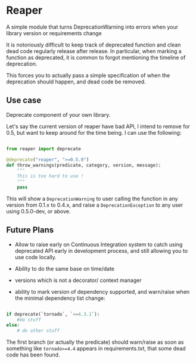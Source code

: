 # Reaper

A simple module that turns DeprecationWarning into errors when your library
version or requirements change

It is notoriously difficult to keep track of deprecated function and clean dead
code regularly release after release. In particular, when marking a function as
deprecated, it is common to forgot mentioning the timeline of deprecation.

This forces you to actually pass a simple specification of when the deprecation
should happen, and dead code be removed.


## Use case

Deprecate component of your own library. 

Let's say the current version of reaper have bad API, I intend to remove for
0.5, but want to keep around for the time being. I can use the following:

```python

from reaper import deprecate

@deprecate("reaper", ">=0.5.0")
def throw_warnings(predicate, category, version, message):
    """
    This is too hard to use !
    """
    pass

```


This will show a `DeprecationWarning` to user calling the function in any
version from 0.1.x to 0.4.x, and raise a `DeprecationException` to any user
using 0.5.0-dev, or above.


## Future Plans


- Allow to raise early on Continuous Integration system to catch using
  deprecated API early in development process, and still allowing you to use
  code locally.

- Ability to do the same base on time/date 

- versions which is not a decorator/ context manager

- ability to mark version of dependency supported, and warn/raise when the
  minimal dependency list change:

```python

if deprecate(`tornado`, `<=4.3.1`):
    #do stuff
else:
    # do other stuff
```

The first branch (or actually the predicate) should warn/raise as soon as
something like `tornado>=4.4` appears in requirements.txt, that some dead code
has been found. 

